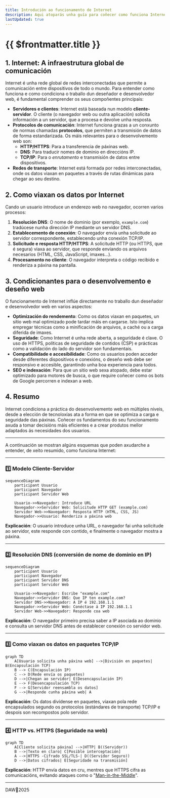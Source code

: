 ```yaml
---
title: Introdución ao funcionamento de Internet
description: Aqui atoparás unha guía para coñecer como funciona Internet
lastUpdated: true
---
```


# {{ $frontmatter.title }}

## 1. Internet: A infraestrutura global de comunicación

Internet é unha rede global de redes interconectadas que permite a comunicación entre dispositivos de todo o mundo. Para entender como funciona e como condiciona o traballo dun deseñador e desenvolvedor web, é fundamental comprender os seus compoñentes principais:

- **Servidores e clientes**: Internet está baseada nun modelo **cliente-servidor**. O cliente (o navegador web ou outra aplicación) solicita información a un servidor, que a procesa e devolve unha resposta.
- **Protocolos de comunicación**: Internet funciona grazas a un conxunto de normas chamadas **protocolos**, que permiten a transmisión de datos de forma estandarizada. Os máis relevantes para o desenvolvemento web son:
  - **HTTP/HTTPS**: Para a transferencia de páxinas web.
  - **DNS**: Para traducir nomes de dominio en direccións IP.
  - **TCP/IP**: Para o *enrutamento* e transmisión de datos entre dispositivos.
- **Redes de transporte**: Internet está formada por redes interconectadas, onde os datos viaxan en paquetes a través de rutas dinámicas para chegar ao seu destino.

## 2. Como viaxan os datos por Internet

Cando un usuario introduce un enderezo web no navegador, ocorren varios procesos:

1. **Resolución DNS**: O nome de dominio (por exemplo, `example.com`) tradúcese nunha dirección IP mediante un servidor DNS.
2. **Establecemento de conexión**: O navegador envía unha solicitude ao servidor correspondente, establecendo unha conexión TCP/IP.
3. **Solicitude e resposta HTTP/HTTPS**: A solicitude HTTP (ou HTTPS, que é segura) viaxa ao servidor, que responde enviando os arquivos necesarios (HTML, CSS, JavaScript, imaxes...).
4. **Procesamento no cliente**: O navegador interpreta o código recibido e renderiza a páxina na pantalla.

## 3. Condicionantes para o desenvolvemento e deseño web

O funcionamento de Internet inflúe directamente no traballo dun deseñador e desenvolvedor web en varios aspectos:

- **Optimización do rendemento**: Como os datos viaxan en paquetes, un sitio web mal optimizado pode tardar máis en cargarse. Isto implica empregar técnicas como a minificación de arquivos, a caché ou a carga diferida de imaxes.
- **Seguridade**: Como Internet é unha rede aberta, a seguridade é clave. O uso de HTTPS, políticas de seguridade de contidos (CSP) e prácticas como a validación do lado do servidor son fundamentais.
- **Compatibilidade e accesibilidade**: Como os usuarios poden acceder desde diferentes dispositivos e conexións, o deseño web debe ser responsivo e accesible, garantindo unha boa experiencia para todos.
- **SEO e indexación**: Para que un sitio web sexa atopado, debe estar optimizado para motores de busca, o que require coñecer como os bots de Google percorren e indexan a web.

## 4. Resumo

Internet condiciona a práctica do desenvolvemento web en múltiples niveis, desde a elección de tecnoloxías ata a forma en que se optimiza a carga e seguridade das páxinas. Coñecer os fundamentos do seu funcionamento axuda a tomar decisións máis eficientes e a crear produtos mellor adaptados ás necesidades dos usuarios.

---

A continuación se mostran algúns esquemas que poden axudarche a entender, de xeito resumido, como funciona Internet:

------

### 1️⃣ Modelo Cliente-Servidor

```mermaid
sequenceDiagram
    participant Usuario
    participant Navegador
    participant Servidor Web

    Usuario->>Navegador: Introduce URL
    Navegador->>Servidor Web: Solicitude HTTP GET (example.com)
    Servidor Web->>Navegador: Resposta HTTP (HTML, CSS, JS)
    Navegador->>Usuario: Renderiza a páxina web
```

**Explicación**: O usuario introduce unha URL, o navegador fai unha solicitude ao servidor, este responde con contido, e finalmente o navegador mostra a páxina.

------

### 2️⃣ Resolución DNS (conversión de nome de dominio en IP)

```mermaid
sequenceDiagram
    participant Usuario
    participant Navegador
    participant Servidor DNS
    participant Servidor Web

    Usuario->>Navegador: Escribe "example.com"
    Navegador->>Servidor DNS: Que IP ten example.com?
    Servidor DNS->>Navegador: A IP é 192.168.1.1
    Navegador->>Servidor Web: Conéctase á IP 192.168.1.1
    Servidor Web->>Navegador: Responde coa web
```

**Explicación**: O navegador primeiro precisa saber a IP asociada ao dominio e consulta un servidor DNS antes de establecer conexión co servidor web.

------

### 3️⃣ Como viaxan os datos en paquetes TCP/IP

```mermaid
graph TD
    A[Usuario solicita unha páxina web] -->|División en paquetes| B(Encapsulación TCP)
    B --> C(Encapsulación IP)
    C --> D(Rede envía os paquetes)
    D -->|Chegan ao servidor| E(Desencapsulación IP)
    E --> F(Desencapsulación TCP)
    F --> G[Servidor reensambla os datos]
    G -->|Responde cunha páxina web| A
```

**Explicación**: Os datos divídense en paquetes, viaxan pola rede encapsulados segundo os protocolos (estándares de transporte) TCP/IP e despois son recompostos polo servidor.

------

### 4️⃣ HTTP vs. HTTPS (Seguridade na web)

```mermaid
graph TD
    A[Cliente solicita páxina] -->|HTTP| B((Servidor))
    B -->|Texto en claro| C[Posible interceptación]
    A -->|HTTPS -Cifrado SSL/TLS-| D((Servidor Seguro))
    D -->|Datos cifrados| E[Seguridade na transmisión]
```

**Explicación**: HTTP envía datos en cru, mentres que HTTPS cifra as comunicacións, evitando ataques como o "[Man-in-the-Middle](https://www.incibe.es/empresas/blog/el-ataque-del-man-middle-empresa-riesgos-y-formas-evitarlo)".

------

DAW🧊2025